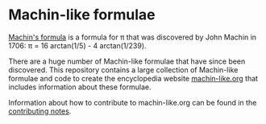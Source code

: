 # Machin-like formulae

[Machin's formula](https://machin-like.org/M000000001) is a formula for π that was discovered by John Machin in 1706:
π = 16 arctan(1/5) - 4 arctan(1/239).

There are a huge number of Machin-like formulae that have since been discovered. This repository
contains a large collection of Machin-like formulae and code to create the encyclopedia
website [machin-like.org](https://machin-like.org) that includes information about these
formulae.

Information about how to contribute to machin-like.org can be found in the [contributing notes](CONTRIBUTING.md).
